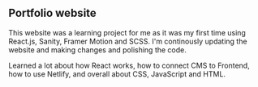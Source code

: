 ## Portfolio website

This website was a learning project for me as it was my first time using React.js, Sanity, Framer Motion and SCSS. I'm continously updating the website and making changes and polishing the code. 

Learned a lot about how React works, how to connect CMS to Frontend, how to use Netlify, and overall about CSS, JavaScript and HTML. 